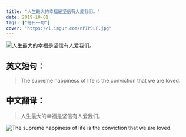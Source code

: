 ```yaml
---
title: "人生最大的幸福是坚信有人爱我们。"
date: 2019-10-01
tags: ["每日一句"]
cover: "https://i.imgur.com/nPIPJLF.jpg"
---
```


![人生最大的幸福是坚信有人爱我们。](https://i.imgur.com/Gkhppms.jpg)

## 英文短句：
> The supreme happiness of life is the conviction that we are loved.

<!--more-->

## 中文翻译：
> 人生最大的幸福是坚信有人爱我们。

![The supreme happiness of life is the conviction that we are loved.](https://i.imgur.com/EIEp7Tn.jpg)

